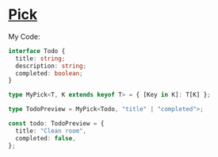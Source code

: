 # [Pick](https://github.com/type-challenges/type-challenges/blob/main/questions/00004-easy-pick/README.md)

My Code:

```ts
interface Todo {
  title: string;
  description: string;
  completed: boolean;
}

type MyPick<T, K extends keyof T> = { [Key in K]: T[K] };

type TodoPreview = MyPick<Todo, "title" | "completed">;

const todo: TodoPreview = {
  title: "Clean room",
  completed: false,
};
```
